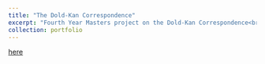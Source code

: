 ```yaml
---
title: "The Dold-Kan Correspondence"
excerpt: "Fourth Year Masters project on the Dold-Kan Correspondence<br/><img src='/images/UOS loho.jpg'>"
collection: portfolio
---
```

<a href="files/Hughes180188509.pdf" class="image fit"> here </a>

